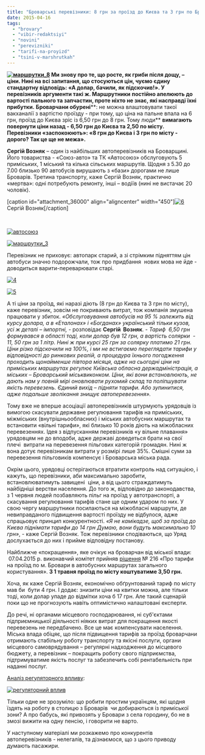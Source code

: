 ```yaml
---
title: "Броварські перевізники: 8 грн за проїзд до Києва та 3 грн по Броварах – не межа"
date: 2015-04-16
tags: 
  - "brovary"
  - "vibir-redaktsiyi"
  - "novini"
  - "perevizniki"
  - "tarifi-na-proyizd"
  - "tsini-v-marshrutkah"
---
```


 **[![маршрутки_8](https://mpz.brovary.org/wp-content/uploads/2015/04/8.jpg)](https://mpz.brovary.org/wp-content/uploads/2015/04/8.jpg) Ми знову про те, що росте, як гриби після дощу, – ціни. Нині на всі запитання, що стосуються цін, чуємо єдину стандартну відповідь: «А долар, бачили, як підскочив!». У перевізників аргументи такі ж. Маршрутники** **постійно апелюють до вартості пального та запчастин, проте ніхто не знає, які насправді їхні прибутки.** **Броварчани обурені****: не можна влаштовувати такої вакханалії з вартістю проїзду - при тому, що ціна на пальне впала на 6 грн, проїзд до Києва зріс із 6,50 грн до 8 грн. Тому люди** **вимагають повернути ціни назад - 6,50 грн до Києва та 2,50 по місту. Перевізники «заспокоюють»: «8 грн до Києва і 3 грн по місту - дорого? Так це ще не межа».**

**Сергій Возняк** – один із найбільших автоперевізників на Броварщині. Його товариства - «Союз-авто» та ТК «Автосоюз» обслуговують 5 приміських, 1 міський та кілька сільських маршрутів. Щодня з 5.30 до 7.00 близько 90 автобусів вирушають з «бази» дорогами не лише Броварів. Третина транспорту, каже Сергій Возняк, практично «мертва»: одні потребують ремонту, інші – водіїв (нині не вистачає 20 чоловік).

\[caption id="attachment\_36000" align="aligncenter" width="450"\][![6](https://mpz.brovary.org/wp-content/uploads/2015/04/6.jpg)](https://mpz.brovary.org/wp-content/uploads/2015/04/6.jpg) Сергій Возняк\[/caption\]

 

[![автосоюз](https://mpz.brovary.org/wp-content/uploads/2015/04/15.jpg)](https://mpz.brovary.org/wp-content/uploads/2015/04/15.jpg)

[![маршрутки_3](https://mpz.brovary.org/wp-content/uploads/2015/04/31.jpg)](https://mpz.brovary.org/wp-content/uploads/2015/04/31.jpg)

Перевізник не приховує: автопарк старий, а зі стрімким підняттям цін автобуси значно подорожчали, тож про придбання  нових мова не йде - доводиться варити-переварювати старі.

[![4](https://mpz.brovary.org/wp-content/uploads/2015/04/4.jpg)](https://mpz.brovary.org/wp-content/uploads/2015/04/4.jpg)

[![5](https://mpz.brovary.org/wp-content/uploads/2015/04/5.jpg)](https://mpz.brovary.org/wp-content/uploads/2015/04/5.jpg)

А ті ціни за проїзд, які наразі діють (8 грн до Києва та 3 грн по місту), каже перевізник, зовсім не покривають витрат, тож компанія змушена працювати у збиток. _«Обслуговування автобусів на 95 % залежить від курсу долара, а в «Еталонах» і «Богданах» український тільки кузов, усі ж деталі – імпортні,_ - розповідає **Сергій  Возняк**. _\- Тариф  6,50 грн формувався в області тоді, коли долар був 12 грн, а вартість солярки  - 11, 50 грн за 1 літр. Нині ж при курсі 25 грн за солярку платимо 21 грн.  Ціни різко підскочили на 100%, і ми не встигаємо переглядати тарифи у відповідності до ринкових реалій,_ _а процедура їхнього погодження проходить щонайменше півтора місяця, адже_ _на сьогодні ціни на приміських маршрутах регулює Київська обласна держадміністрація, а міських – Броварський міськвиконком. Ціни, які вони встановлюють, не дають нам у повній мірі оновлювати рухомий склад та поліпшувати якість перевезень. Єдиний вихід – підняти тарифи. Або зупинитися, адже подальше зволікання знищує автоперевезення»._

Тому вже не вперше асоціації автоперевізників штурмують урядовців із вимогою скасувати державне регулювання тарифів на приміських, міжміських (внутрішньообласних) і міських автобусних маршрутах та встановити «вільні тарифи», які близько 10 років діють на міжобласних перевезеннях. Ідея з відпусканням перевізників «у вільне плавання» урядовцям не до вподоби, адже державі доведеться брати на свої плечі  витрати на перевезення пільгових категорій громадян. Нині ж вона дотує перевізникам витрати у розмірі лише 35%. Смішні суми за перевезення пільговиків компенсує і Броварська міська рада.

Окрім цього, урядовці остерігаються втратити контроль над ситуацією, і кажуть, що перевізники, аби максимально заробити, встановлюватимуть завищені  ціни, а від цього страждатимуть найбідніші верстви населення. До того ж, відповідно до законодавства, з 1 червня людей позбавляють пільг на проїзд у автотранспорті, а скасування регулювання тарифів стане ще одним ударом по них. У свою чергу маршрутники посилаються на міжобласні маршрути, де невиправданого підвищення вартості проїзду не відбулося, адже спрацьовує принцип конкурентності. _«Я не камікадзе, щоб за проїзд до Києва піднімати тарифи до 14 грн Думаю, вони будуть максимально 10 грн»_, - каже Сергій Возняк. Тож перевізники сподіваються, що Уряд дослухається до них і прийме відповідну постанову.

Найближче «покращення», яке очікує на броварчан від міської влади:  07.04.2015 р. виконавчий комітет прийняв [рішення](www.brovary.kiev.ua/rіshennya-vikonavchogo-komіtetu-vіd-07042015-№216-pro-tarifi-na-proїzd-po-mbrovari-v-avtobusnikh-mar) № 216 «Про тарифи на проїзд по м. Бровари в автобусних маршрутах загального користування». **З 1 травня проїзд по місту коштуватиме 3,50 грн.**

Хоча, як каже Сергій Возняк, економічно обґрунтований тариф по місту мав би  бути 4 грн. І додає: знизити ціни на квитки можна, але тільки тоді, коли долар упаде до відмітки хоча б 17 грн. Але такий сценарій поки що не прогнозують навіть оптимістично налаштовані експерти.

До речі, ні органами місцевого господарювання, ні суб'єктами підприємницької діяльності ніяких витрат для покращення якості перевезень не передбачено. Все це має компенсувати населення. Міська влада обіцяє, що після підвищення тарифів за проїзд броварчани отримають стабільну роботу транспорту та якісні послуги, органи місцевого самоврядування – регулярні надходження до місцевого бюджету, а перевізник – покращить роботу свого підприємства, підтримуватиме якість послуг та забезпечить собі рентабельність при наданні послуг.

[Аналіз регуляторного впливу](https://onedrive.live.com/view.aspx?resid=72571393D4771099!2789&ithint=file%2cdoc&app=Word&authkey=!AKJSFYvsN_ASAgg):

[![регуляторний вплив](https://mpz.brovary.org/wp-content/uploads/2015/04/reg.jpg)](https://mpz.brovary.org/wp-content/uploads/2015/04/reg.jpg)

Тільки одне не зрозуміло: що робити простим українцям, які щодня  їздять на роботу в столицю з Броварів  чи добираються із приміської зони? А про бабусь, які привозять у Бровари з села городину, бо не в змозі вижити на одну пенсію, і говорити не варто.

У наступному матеріалі ми розкажемо про конкурентів автоперевізників - нелегалів, та дізнаємося, що з цього приводу думають пасажири.
